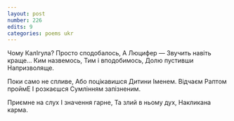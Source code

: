```yaml
---
layout: post
number: 226
edits: 9
categories: poems ukr
---
```


Чому КалІгула?
Просто сподобалось,
А Люцифер —
Звучить навіть краще…
Ким назвемось,
Тим і вподобимось,
Долю пустивши 
Напризволяще.

Поки само не спливе,
Або поцікавишся
Дитини Іменем.
Відчаєм 
Раптом проймЕ
І розкаєшся
Сумлінням запізненим.

Приємне на слух
І значення гарне,
Та злий в ньому дух,
Накликана карма.
